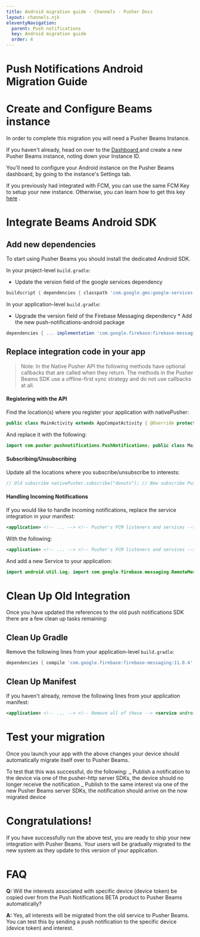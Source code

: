 ```yaml
---
title: Android migration guide - Channels - Pusher Docs
layout: channels.njk
eleventyNavigation:
  parent: Push notifications
  key: Android migration guide
  order: 4
---
```


# Push Notifications Android Migration Guide

# Create and Configure Beams instance

In order to complete this migration you will need a Pusher Beams Instance.

If you haven't already, head on over to the <a href="https://dashboard.pusher.com/beams" target="_blank"> Dashboard </a> and create a new Pusher Beams instance, noting down your Instance ID.

You'll need to configure your Android instance on the Pusher Beams dashboard, by going to the instance's Settings tab.

If you previously had integrated with FCM, you can use the same FCM Key to setup your new instance. Otherwise, you can learn how to get this key [here](/docs/beams/getting-started/android/configure-fcm) .

# Integrate Beams Android SDK

## Add new dependencies

To start using Pusher Beams you should install the dedicated Android SDK.

In your project-level `build.gradle`:

- Update the version field of the google services dependency

```groovy
buildscript { dependencies { classpath 'com.google.gms:google-services:4.2.0' } }
```

In your application-level `build.gradle`:

- Upgrade the version field of the Firebase Messaging dependency \* Add the new push-notifications-android package

```groovy
dependencies { ... implementation 'com.google.firebase:firebase-messaging:20.2.3' implementation 'com.pusher:push-notifications-android:1.6.2' }
```

## Replace integration code in your app

> Note: In the Native Pusher API the following methods have optional callbacks that are called when they return. The methods in the Pusher Beams SDK use a offline-first sync strategy and do not use callbacks at all.

#### Registering with the API

Find the location(s) where you register your application with nativePusher:

```java
public class MainActivity extends AppCompatActivity { @Override protected void onCreate(Bundle savedInstanceState) { PusherAndroid pusher = new PusherAndroid("<pusher_api_key>"); PushNotificationRegistration nativePusher = pusher.nativePusher(); nativePusher.registerFCM(this); } // ... }
```

And replace it with the following:

```java
import com.pusher.pushnotifications.PushNotifications; public class MainActivity extends AppCompatActivity { @Override protected void onCreate(Bundle savedInstanceState) { PushNotifications.start(getApplicationContext(), "<beams_instance_id>"); } // ... }
```

#### Subscribing/Unsubscribing

Update all the locations where you subscribe/unsubscribe to interests:

```java
// Old subscribe nativePusher.subscribe("donuts"); // New subscribe PushNotifications.addDeviceInterest("donuts"); // Old unsubscribe nativePusher.unsubscribe("donuts"); // New unsubscribe PushNotifications.removeDeviceInterest("donuts");
```

#### Handling Incoming Notifications

If you would like to handle incoming notifications, replace the service integration in your manifest:

```xml
<application> <!-- ... --> <!-- Pusher's FCM listeners and services --> <service android:name="com.pusher.android.notifications.fcm.FCMMessagingService"> <intent-filter> <action android:name="com.google.firebase.MESSAGING_EVENT"/> </intent-filter> </service> <service android:name="com.pusher.android.notifications.fcm.FCMInstanceIDService"> <intent-filter> <action android:name="com.google.firebase.INSTANCE_ID_EVENT"/> </intent-filter> </service> <!-- ... --> </application>
```

With the following:

```xml
<application> <!-- ... --> <!-- Pusher's FCM listeners and services --> <service android:name=".NotificationsMessagingService"> <intent-filter android:priority="1"> <action android:name="com.google.firebase.MESSAGING_EVENT" /> </intent-filter> </service> <!-- ... --> </application>
```

And add a new Service to your application:

```java
import android.util.Log; import com.google.firebase.messaging.RemoteMessage; import com.pusher.pushnotifications.fcm.MessagingService; public class NotificationsMessagingService extends MessagingService { @Override public void onMessageReceived(RemoteMessage remoteMessage) { // Here you can put any logic you want to execute when the notification arrives. // In the old SDK your logic would have looked something like this: // nativePusher.setFCMListener(new FCMPushNotificationReceivedListener() { // @Override // public void onMessageReceived(RemoteMessage remoteMessage) { // // Your logic here... // } // }); } }
```

# Clean Up Old Integration

Once you have updated the references to the old push notifications SDK there are a few clean up tasks remaining:

## Clean Up Gradle

Remove the following lines from your application-level `build.gradle`:

```groovy
dependencies { compile 'com.google.firebase:firebase-messaging:11.0.4' // compile 'com.google.firebase:firebase-core:11.0.4' -- REMOVE THIS LINE // compile 'com.pusher:pusher-websocket-android:0.7.0' -- REMOVE THIS LINE } apply plugin: 'com.google.gms.google-services'
```

## Clean Up Manifest

If you haven't already, remove the following lines from your application manifest:

```xml
<application> <!-- ... --> <!-- Remove all of these --> <service android:name="com.pusher.android.notifications.fcm.FCMMessagingService"> <intent-filter> <action android:name="com.google.firebase.MESSAGING_EVENT"/> </intent-filter> </service> <service android:name="com.pusher.android.notifications.fcm.FCMInstanceIDService"> <intent-filter> <action android:name="com.google.firebase.INSTANCE_ID_EVENT"/> </intent-filter> </service> <!-- ... --> </application>
```

# Test your migration

Once you launch your app with the above changes your device should automatically migrate itself over to Pusher Beams.

To test that this was successful, do the following:
<List order> _ Publish a notification to the device via one of the pusher-http server SDKs, the device should no longer receive the notification _ Publish to the same interest via one of the new Pusher Beams server SDKs, the notification should arrive on the now migrated device

# Congratulations!

If you have successfully run the above test, you are ready to ship your new integration with Pusher Beams. Your users will be gradually migrated to the new system as they update to this version of your application.

# FAQ

**Q:** Will the interests associated with specific device (device token) be copied over from the Push Notifications BETA product to Pusher Beams automatically?

**A:** Yes, all interests will be migrated from the old service to Pusher Beams. You can test this by sending a push notification to the specific device (device token) and interest.
